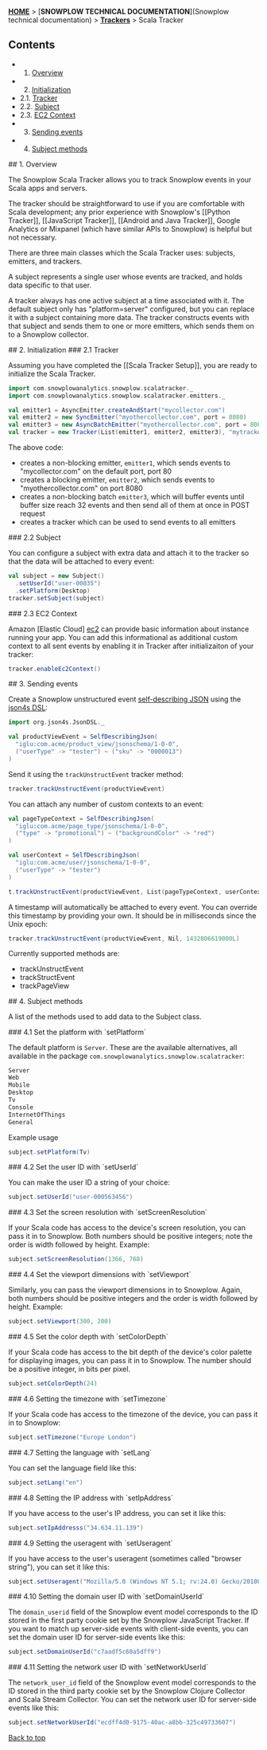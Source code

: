 <a name="top" />

[**HOME**](Home) > [**SNOWPLOW TECHNICAL DOCUMENTATION**](Snowplow technical documentation) > [**Trackers**](trackers) > Scala Tracker

## Contents

- 1. [Overview](#overview)  
- 2. [Initialization](#init)
- 2.1. [Tracker](#tracker-init)
- 2.2. [Subject](#subject)
- 2.3. [EC2 Context](#ec2)
- 3. [Sending events](#events)
- 4. [Subject methods](#subject)

<a name="overview" />
## 1. Overview

The Snowplow Scala Tracker allows you to track Snowplow events in your Scala apps and servers.

The tracker should be straightforward to use if you are comfortable with Scala development; any prior experience with Snowplow's [[Python Tracker]], [[JavaScript Tracker]], [[Android and Java Tracker]], Google Analytics or Mixpanel (which have similar APIs to Snowplow) is helpful but not necessary.

There are three main classes which the Scala Tracker uses: subjects, emitters, and trackers.

A subject represents a single user whose events are tracked, and holds data specific to that user.

A tracker always has one active subject at a time associated with it. The default subject only has "platform=server" configured, but you can replace it with a subject containing more data. The tracker constructs events with that subject and sends them to one or more emitters, which sends them on to a Snowplow collector.

<a name="init" />
## 2. Initialization

<a name="tracker-init" />
### 2.1 Tracker 

Assuming you have completed the [[Scala Tracker Setup]], you are ready to initialize the Scala Tracker.

```scala
import com.snowplowanalytics.snowplow.scalatracker._
import com.snowplowanalytics.snowplow.scalatracker.emitters._

val emitter1 = AsyncEmitter.createAndStart("mycollector.com")
val emitter2 = new SyncEmitter("myothercollector.com", port = 8080)
val emitter3 = new AsyncBatchEmitter("myothercollector.com", port = 8080, bufferSize = 32)
val tracker = new Tracker(List(emitter1, emitter2, emitter3), "mytrackername", "myapplicationid")
```

The above code:

* creates a non-blocking emitter, `emitter1`, which sends events to "mycollector.com" on the default port, port 80
* creates a blocking emitter, `emitter2`, which sends events to "myothercollector.com" on port 8080
* creates a non-blocking batch `emitter3`, which will buffer events until buffer size reach 32 events and then send all of them at once in POST request
* creates a tracker which can be used to send events to all emitters

<a name="subject" />
### 2.2 Subject

You can configure a subject with extra data and attach it to the tracker so that the data will be attached to every event:

```scala
val subject = new Subject()
  .setUserId("user-00035")
  .setPlatform(Desktop)
tracker.setSubject(subject)
```

<a name="ec2" />
### 2.3 EC2 Context

Amazon [Elastic Cloud] [ec2] can provide basic information about instance running your app.
You can add this informational as additional custom context to all sent events by enabling it in Tracker after initializaiton of your tracker:

```scala
tracker.enableEc2Context()
```

<a name="events" />
## 3. Sending events

Create a Snowplow unstructured event [self-describing JSON][self-describing-jsons] using the [json4s DSL][json4s-dsl]:

```scala
import org.json4s.JsonDSL._

val productViewEvent = SelfDescribingJson(
  "iglu:com.acme/product_view/jsonschema/1-0-0",
  ("userType" -> "tester") ~ ("sku" -> "0000013")
)
```

Send it using the `trackUnstructEvent` tracker method:

```scala
tracker.trackUnstructEvent(productViewEvent)
```

You can attach any number of custom contexts to an event:

```scala
val pageTypeContext = SelfDescribingJson(
  "iglu:com.acme/page_type/jsonschema/1-0-0",
  ("type" -> "promotional") ~ ("backgroundColor" -> "red")
)

val userContext = SelfDescribingJson(
  "iglu:com.acme/user/jsonschema/1-0-0",
  ("userType" -> "tester")
)

t.trackUnstructEvent(productViewEvent, List(pageTypeContext, userContext))
```

A timestamp will automatically be attached to every event. You can override this timestamp by providing your own. It should be in milliseconds since the Unix epoch:

```scala
tracker.trackUnstructEvent(productViewEvent, Nil, 1432806619000L)
```

Currently supported methods are:

+ trackUnstructEvent
+ trackStructEvent
+ trackPageView

<a name="subject" />
## 4. Subject methods

A list of the methods used to add data to the Subject class.

<a name="set-platform" />
### 4.1 Set the platform with `setPlatform`

The default platform is `Server`. These are the available alternatives, all available in the package `com.snowplowanalytics.snowplow.scalatracker`:

```scala
Server
Web
Mobile
Desktop
Tv
Console
InternetOfThings
General
```

Example usage

```scala
subject.setPlatform(Tv)
```

<a name="set-user-id" />
### 4.2 Set the user ID with `setUserId`

You can make the user ID a string of your choice:

```scala
subject.setUserId("user-000563456")
```

<a name="set-screen-resolution" />
### 4.3 Set the screen resolution with `setScreenResolution`

If your Scala code has access to the device's screen resolution, you can pass it in to Snowplow. Both numbers should be positive integers; note the order is width followed by height. Example:

```scala
subject.setScreenResolution(1366, 768)
```

<a name="set-viewport" />
### 4.4 Set the viewport dimensions with `setViewport`

Similarly, you can pass the viewport dimensions in to Snowplow. Again, both numbers should be positive integers and the order is width followed by height. Example:

```scala
subject.setViewport(300, 200)
```

<a name="set-color-depth" />
### 4.5 Set the color depth with `setColorDepth`

If your Scala code has access to the bit depth of the device's color palette for displaying images, you can pass it in to Snowplow. The number should be a positive integer, in bits per pixel.

```scala
subject.setColorDepth(24)
```

<a name="set-timezone" />
### 4.6 Setting the timezone with `setTimezone`

If your Scala code has access to the timezone of the device, you can pass it in to Snowplow:

```scala
subject.setTimezone("Europe London")
```

<a name="set-language" />
### 4.7 Setting the language with `setLang`

You can set the language field like this:

```scala
subject.setLang("en")
```

<a name="set-ip-address" />
### 4.8 Setting the IP address with `setIpAddress`

If you have access to the user's IP address, you can set it like this:

```scala
subject.setIpAddresss("34.634.11.139")
```

<a name="set-useragent" />
### 4.9 Setting the useragent with `setUseragent`

If you have access to the user's useragent (sometimes called "browser string"), you can set it like this:

```scala
subject.setUseragent("Mozilla/5.0 (Windows NT 5.1; rv:24.0) Gecko/20100101 Firefox/24.0")
```

<a name="set-domain-user-id" />
### 4.10 Setting the domain user ID with `setDomainUserId`

The `domain_userid` field of the Snowplow event model corresponds to the ID stored in the first party cookie set by the Snowplow JavaScript Tracker. If you want to match up server-side events with client-side events, you can set the domain user ID for server-side events like this:

```scala
subject.setDomainUserId("c7aadf5c60a5dff9")
```

<a name="set-network-user-id" />
### 4.11 Setting the network user ID with `setNetworkUserId`

The `network_user_id` field of the Snowplow event model corresponds to the ID stored in the third party cookie set by the Snowplow Clojure Collector and Scala Stream Collector. You can set the network user ID for server-side events like this:

```scala
subject.setNetworkUserId("ecdff4d0-9175-40ac-a8bb-325c49733607")
```

[Back to top](#top)

[json4s]: https://github.com/json4s/json4s
[json4s-dsl]: https://github.com/json4s/json4s#dsl-rules
[ec2]: https://aws.amazon.com/ec2/

[self-describing-jsons]: https://github.com/snowplow/iglu/wiki/Self-describing-JSONs